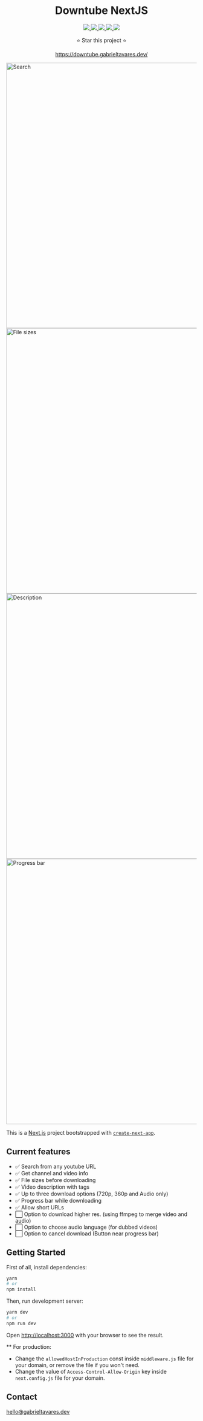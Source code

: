 <h1 align="center">Downtube NextJS</h1>
<p align="center">
    <a href="https://github.com/gabzin/django-ytdownloader/blob/main/LICENSE">
        <img src="https://img.shields.io/badge/License-MIT-red.svg?labelColor=white" />
    </a>
    <a href="https://vercel.com/">
        <img src="https://img.shields.io/badge/Vercel-Deployed-green?logo=vercel&logoColor=black&labelColor=white" />
    </a>
    <a href="https://www.cloudflare.com/">
        <img src="https://img.shields.io/badge/Cloudflare-Proxied-green?logo=cloudflare&logoColor=yellow&labelColor=white" />
    </a>
    <a href="https://react.dev/">
        <img src="https://img.shields.io/badge/React-Built-teal?logo=react&logoColor=teal&labelColor=white" />
    </a>
    <a href="https://nextjs.org/">
        <img src="https://img.shields.io/badge/React-Built-blue?logo=next.js&logoColor=black&labelColor=white" />
    </a>            
    <p align="center">⭐️ Star this project ⭐️</p>
    <a href="https://downtube.vercel.app/"><p align="center">https://downtube.gabrieltavares.dev/</p></a>
</p>


<img src="https://i.imgur.com/1DIr42a.png" width="700" title="Search">
<img src="https://i.imgur.com/qXGQ5Fj.png" width="700" title="File sizes">
<img src="https://i.imgur.com/6jDx1Eh.png" width="700" title="Description">
<img src="https://i.imgur.com/2Q7GUig.png" width="700" title="Progress bar">

This is a [Next.js](https://nextjs.org/) project bootstrapped with [`create-next-app`](https://github.com/vercel/next.js/tree/canary/packages/create-next-app).

## Current features
- ✅ Search from any youtube URL
- ✅ Get channel and video info
- ✅ File sizes before downloading
- ✅ Video description with tags
- ✅ Up to three download options (720p, 360p and Audio only)
- ✅ Progress bar while downloading
- ✅ Allow short URLs
- ⬜ Option to download higher res. (using ffmpeg to merge video and audio)
- ⬜ Option to choose audio language (for dubbed videos)
- ⬜ Option to cancel download (Button near progress bar)

## Getting Started

First of all, install dependencies:

```bash
yarn
# or
npm install
```

Then, run development server:

```bash
yarn dev
# or
npm run dev
```

Open [http://localhost:3000](http://localhost:3000) with your browser to see the result.

** For production:
* Change the `allowedHostInProduction` const inside `middleware.js` file for your domain, or remove the file if you won't need.
* Change the value of `Access-Control-Allow-Origin` key inside `next.config.js` file for your domain.
## Contact
[hello@gabrieltavares.dev](mailto:hello@gabrieltavares.dev)